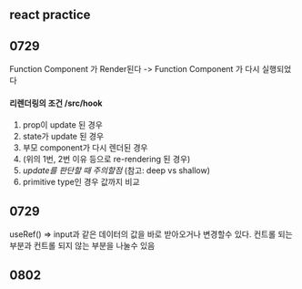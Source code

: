 ## react practice 


## 0729
Function Component 가 Render된다
-> Function Component 가 다시 실행되었다

#### 리렌더링의 조건 /src/hook
1. prop이 update 된 경우
2. state가 update 된 경우
3. 부모 component가 다시 렌더된 경우
4. (위의 1번, 2번 이유 등으로 re-rendering 된 경우)
5. *update를 판단할 때 주의할점* (참고: deep vs shallow)
6. primitive type인 경우 값까지 비교


## 0729
useRef() => input과 같은 데이터의 값을 바로 받아오거나 변경할수 있다.
컨트롤 되는 부분과 컨트롤 되지 않는 부분을 나눌수 있음

## 0802

